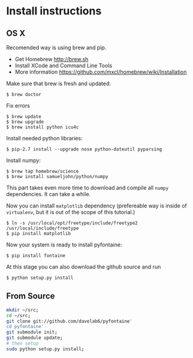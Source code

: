 # Install instructions

## OS X

Recomended way is using brew and pip.

- Get Homebrew http://brew.sh
- Install XCode and Command Line Tools 
- More information https://github.com/mxcl/homebrew/wiki/Installation

Make sure that brew is fresh and updated:
```
$ brew doctor
```
Fix errors
```
$ brew update
$ brew upgrade
$ brew install python icu4c
```
Install needed python libraries:
```
$ pip-2.7 install --upgrade nose python-dateutil pyparsing
```
Install numpy:
```
$ brew tap homebrew/science
$ brew install samueljohn/python/numpy
```
This part takes even more time to download and compile all `numpy` dependencies. It can take a while.

Now you can install `matplotlib` dependency (prefereable way is inside of `virtualenv`, but it is out of the scope of this tutorial.)
```
$ ln -s /usr/local/opt/freetype/include/freetype2 /usr/local/include/freetype
$ pip install matplotlib
```
Now your system is ready to install pyfontaine:
```
$ pip install fontaine
```
At this stage you can also download the github source and run
```
$ python setup.py install
```

## From Source

```sh
mkdir ~/src;
cd ~/src;
git clone git://github.com/davelab6/pyfontaine'
cd pyfontaine'
git submodule init;
git submodule update;
# then setup
sudo python setup.py install;
```

